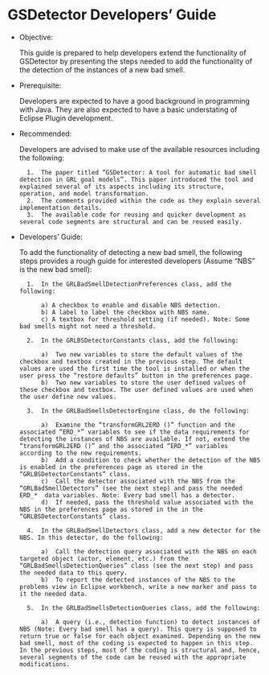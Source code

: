# GSDetector Developers’ Guide

* Objective: 

 	This guide is prepared to help developers extend the functionality of GSDetector by presenting the steps needed to add the functionality of the detection of the instances of a new bad smell. 

* Prerequisite: 

	Developers are expected to have a good background in programming with Java. They are also expected to have a basic understating of Eclipse Plugin development. 

* Recommended:

	Developers are advised to make use of the available resources including the following:

		1.	The paper titled “GSDetector: A tool for automatic bad smell detection in GRL goal models”. This paper introduced the tool and explained several of its aspects including its structure, operation, and model transformation. 
		2.	The comments provided within the code as they explain several implementation details. 
		3.	The available code for reusing and quicker development as several code segments are structural and can be reused easily. 

* Developers’ Guide: 

    To add the functionality of detecting a new bad smell, the following steps provides a rough guide for interested developers (Assume “NBS” is the new bad smell):
    
		1.	In the GRLBadSmellDetectionPreferences class, add the following:
  
			a) A checkbox to enable and disable NBS detection.
			b) A label to label the checkbox with NBS name.
			c) A textbox for threshold setting (if needed). Note: Some bad smells might not need a threshold.
			
		2.	In the GRLBSDetectorConstants class, add the following:

			a)	Two new variables to store the default values of the checkbox and textbox created in the previous step. The default values are used the first time the tool is installed or when the user press the “restore defaults” button in the preferences page.
			b)	Two new variables to store the user defined values of these checkbox and textbox. The user defined values are used when the user define new values. 
			
		3.	In the GRLBadSmellsDetectorEngine class, do the following:
	
			a)	Examine the “transformGRL2ERD ()” function and the associated “ERD_*” variables to see if the data requirements for detecting the instances of NBS are available. If not, extend the “transformGRL2ERD ()” and the associated “ERD_*” variables according to the new requirements. 
			b)	Add a condition to check whether the detection of the NBS is enabled in the preferences page as stored in the “GRLBSDetectorConstants” class. 
			c)	Call the detector associated with the NBS from the “GRLBadSmellDetectors” (see the next step) and pass the needed ERD_*  data variables. Note: Every bad smell has a detector.
			d)	If needed, pass the threshold value associated with the NBS in the preferences page as stored in the in the “GRLBSDetectorConstants” class.
			
		4.	In the GRLBadSmellDetectors class, add a new detector for the NBS. In this detector, do the following: 
	
			a)	Call the detection query associated with the NBS on each targeted object (actor, element, etc.) from the “GRLBadSmellsDetectionQueries” class (see the next step) and pass the needed data to this query. 
			b)	To report the detected instances of the NBS to the problems view in Eclipse workbench, write a new marker and pass to it the needed data.
			
		5.	In the GRLBadSmellsDetectionQueries class, add the following:

			a)	A query (i.e., detection function) to detect instances of NBS (Note: Every bad smell has a query). This query is supposed to return true or false for each object examined. Depending on the new bad smell, most of the coding is expected to happen in this step. In the previous steps, most of the coding is structural and, hence, several segments of the code can be reused with the appropriate modifications. 
